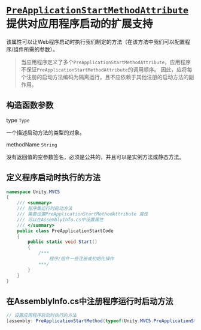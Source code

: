 # [`PreApplicationStartMethodAttribute`](https://docs.microsoft.com/zh-cn/dotnet/api/system.web.preapplicationstartmethodattribute?view=netframework-4.5.2)提供对应用程序启动的扩展支持

该属性可以让Web程序启动时执行我们制定的方法（在该方法中我们可以配置程序/组件所需的参数）。

> 当应用程序定义了多个`PreApplicationStartMethodAttribute`，应用程序不保证`PreApplicationStartMethodAttribute`的调用顺序。 因此，应将每个注册的启动方法编码为隔离运行，且不应依赖于其他注册的启动方法的副作用。

## 构造函数参数

type `Type`

一个描述启动方法的类型的对象。

methodName `String`

没有返回值的空参数签名，必须是公共的，并且可以是实例方法或静态方法。

## 定义程序启动时执行的方法

```C#
namespace Unity.MVC5
{
    /// <summary>
    /// 程序集运行时启动方法
    /// 需要设置PreApplicationStartMethodAttribute 属性
    /// 可以在AssemblyInfo.cs中设置属性
    /// </summary>
    public class PreApplicationStartCode
    {
        public static void Start()
        {
            /***
                程序/组件一些注册或初始化操作
            ***/
        }
    }
}
```

## 在AssemblyInfo.cs中注册程序运行时启动方法

```C#
// 设置应用程序启动时执行的方法
[assembly: PreApplicationStartMethod(typeof(Unity.MVC5.PreApplicationStartCode), "Start")]
```
